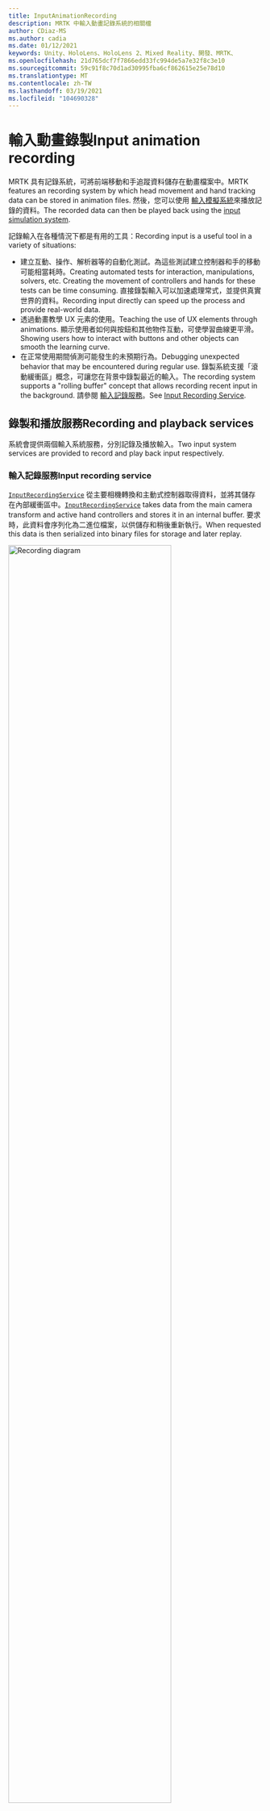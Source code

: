 ```yaml
---
title: InputAnimationRecording
description: MRTK 中輸入動畫記錄系統的相關檔
author: CDiaz-MS
ms.author: cadia
ms.date: 01/12/2021
keywords: Unity、HoloLens、HoloLens 2、Mixed Reality、開發、MRTK、
ms.openlocfilehash: 21d765dcf7f7866edd33fc994de5a7e32f8c3e10
ms.sourcegitcommit: 59c91f8c70d1ad30995fba6cf862615e25e78d10
ms.translationtype: MT
ms.contentlocale: zh-TW
ms.lasthandoff: 03/19/2021
ms.locfileid: "104690328"
---
```

# <a name="input-animation-recording"></a><span data-ttu-id="1c490-104">輸入動畫錄製</span><span class="sxs-lookup"><span data-stu-id="1c490-104">Input animation recording</span></span>

<span data-ttu-id="1c490-105">MRTK 具有記錄系統，可將前端移動和手追蹤資料儲存在動畫檔案中。</span><span class="sxs-lookup"><span data-stu-id="1c490-105">MRTK features an recording system by which head movement and hand tracking data can be stored in animation files.</span></span> <span data-ttu-id="1c490-106">然後，您可以使用 [輸入模擬系統](input-simulation-service.md)來播放記錄的資料。</span><span class="sxs-lookup"><span data-stu-id="1c490-106">The recorded data can then be played back using the [input simulation system](input-simulation-service.md).</span></span>

<span data-ttu-id="1c490-107">記錄輸入在各種情況下都是有用的工具：</span><span class="sxs-lookup"><span data-stu-id="1c490-107">Recording input is a useful tool in a variety of situations:</span></span>

* <span data-ttu-id="1c490-108">建立互動、操作、解析器等的自動化測試。為這些測試建立控制器和手的移動可能相當耗時。</span><span class="sxs-lookup"><span data-stu-id="1c490-108">Creating automated tests for interaction, manipulations, solvers, etc. Creating the movement of controllers and hands for these tests can be time consuming.</span></span> <span data-ttu-id="1c490-109">直接錄製輸入可以加速處理常式，並提供真實世界的資料。</span><span class="sxs-lookup"><span data-stu-id="1c490-109">Recording input directly can speed up the process and provide real-world data.</span></span>
* <span data-ttu-id="1c490-110">透過動畫教學 UX 元素的使用。</span><span class="sxs-lookup"><span data-stu-id="1c490-110">Teaching the use of UX elements through animations.</span></span>
  <span data-ttu-id="1c490-111">顯示使用者如何與按鈕和其他物件互動，可使學習曲線更平滑。</span><span class="sxs-lookup"><span data-stu-id="1c490-111">Showing users how to interact with buttons and other objects can smooth the learning curve.</span></span>
* <span data-ttu-id="1c490-112">在正常使用期間偵測可能發生的未預期行為。</span><span class="sxs-lookup"><span data-stu-id="1c490-112">Debugging unexpected behavior that may be encountered during regular use.</span></span>
  <span data-ttu-id="1c490-113">錄製系統支援「滾動緩衝區」概念，可讓您在背景中錄製最近的輸入。</span><span class="sxs-lookup"><span data-stu-id="1c490-113">The recording system supports a "rolling buffer" concept that allows recording recent input in the background.</span></span>
  <span data-ttu-id="1c490-114">請參閱 [輸入記錄服務](#input-recording-service)。</span><span class="sxs-lookup"><span data-stu-id="1c490-114">See [Input Recording Service](#input-recording-service).</span></span>

## <a name="recording-and-playback-services"></a><span data-ttu-id="1c490-115">錄製和播放服務</span><span class="sxs-lookup"><span data-stu-id="1c490-115">Recording and playback services</span></span>

<span data-ttu-id="1c490-116">系統會提供兩個輸入系統服務，分別記錄及播放輸入。</span><span class="sxs-lookup"><span data-stu-id="1c490-116">Two input system services are provided to record and play back input respectively.</span></span>

### <a name="input-recording-service"></a><span data-ttu-id="1c490-117">輸入記錄服務</span><span class="sxs-lookup"><span data-stu-id="1c490-117">Input recording service</span></span>

<span data-ttu-id="1c490-118">[`InputRecordingService`](xref:Microsoft.MixedReality.Toolkit.Input.InputRecordingService) 從主要相機轉換和主動式控制器取得資料，並將其儲存在內部緩衝區中。</span><span class="sxs-lookup"><span data-stu-id="1c490-118">[`InputRecordingService`](xref:Microsoft.MixedReality.Toolkit.Input.InputRecordingService) takes data from the main camera transform and active hand controllers and stores it in an internal buffer.</span></span> <span data-ttu-id="1c490-119">要求時，此資料會序列化為二進位檔案，以供儲存和稍後重新執行。</span><span class="sxs-lookup"><span data-stu-id="1c490-119">When requested this data is then serialized into binary files for storage and later replay.</span></span>

<a target="_blank" href="../images/input-simulation/MRTK_InputAnimation_RecordingDiagram.png">
  <img src="../images/input-simulation/MRTK_InputAnimation_RecordingDiagram.png" title="錄製輸入動畫" width="80%" alt="Recording diagram" class="center" />
</a>

<span data-ttu-id="1c490-121">若要開始錄製輸入，請呼叫 [`StartRecording`](xref:Microsoft.MixedReality.Toolkit.Input.IMixedRealityInputRecordingService.StartRecording) 函數。</span><span class="sxs-lookup"><span data-stu-id="1c490-121">To start recording input call the [`StartRecording`](xref:Microsoft.MixedReality.Toolkit.Input.IMixedRealityInputRecordingService.StartRecording) function.</span></span> <span data-ttu-id="1c490-122">[`StopRecording`](xref:Microsoft.MixedReality.Toolkit.Input.IMixedRealityInputRecordingService.StopRecording) 會暫停錄製 (但無法捨棄目前為止所記錄的資料， [`DiscardRecordedInput`](xref:Microsoft.MixedReality.Toolkit.Input.IMixedRealityInputRecordingService.DiscardRecordedInput) 如有必要，請使用來執行此動作) 。</span><span class="sxs-lookup"><span data-stu-id="1c490-122">[`StopRecording`](xref:Microsoft.MixedReality.Toolkit.Input.IMixedRealityInputRecordingService.StopRecording) will pause recording (but not discard the data recorded so far, use [`DiscardRecordedInput`](xref:Microsoft.MixedReality.Toolkit.Input.IMixedRealityInputRecordingService.DiscardRecordedInput) to do this if needed).</span></span>

<span data-ttu-id="1c490-123">根據預設，記錄緩衝區的大小限制為30秒。</span><span class="sxs-lookup"><span data-stu-id="1c490-123">By default the size of the recording buffer is limited to 30 seconds.</span></span> <span data-ttu-id="1c490-124">這可讓錄製服務在背景中保持錄製，而不會累積太多資料，然後在需要時儲存最後30秒。</span><span class="sxs-lookup"><span data-stu-id="1c490-124">This allows the recording service to keep recording in the background without accumulating too much data, and then save the last 30 seconds when required.</span></span> <span data-ttu-id="1c490-125">您可以使用屬性來變更時間間隔 [`RecordingBufferTimeLimit`](xref:Microsoft.MixedReality.Toolkit.Input.IMixedRealityInputRecordingService.RecordingBufferTimeLimit) ，也可以使用選項來限制錄製 [`UseBufferTimeLimit`](xref:Microsoft.MixedReality.Toolkit.Input.IMixedRealityInputRecordingService.UseBufferTimeLimit) 。</span><span class="sxs-lookup"><span data-stu-id="1c490-125">The time interval can be changed using the [`RecordingBufferTimeLimit`](xref:Microsoft.MixedReality.Toolkit.Input.IMixedRealityInputRecordingService.RecordingBufferTimeLimit) property, or recording can be unlimited using the [`UseBufferTimeLimit`](xref:Microsoft.MixedReality.Toolkit.Input.IMixedRealityInputRecordingService.UseBufferTimeLimit) option.</span></span>

<span data-ttu-id="1c490-126">您可以使用 [SaveInputAnimation](xref:Microsoft.MixedReality.Toolkit.Input.IMixedRealityInputRecordingService.SaveInputAnimation*) 函式，將記錄緩衝區中的資料儲存在二進位檔案中。</span><span class="sxs-lookup"><span data-stu-id="1c490-126">The data in the recording buffer can be saved in a binary file using the [SaveInputAnimation](xref:Microsoft.MixedReality.Toolkit.Input.IMixedRealityInputRecordingService.SaveInputAnimation*) function.</span></span>

<span data-ttu-id="1c490-127">如需二進位檔案格式的詳細資訊，請參閱 [輸入動畫檔案格式規格](input-animation-file-format.md)。</span><span class="sxs-lookup"><span data-stu-id="1c490-127">For details on the binary file format see [Input Animation File Format Specification](input-animation-file-format.md).</span></span>

### <a name="input-playback-service"></a><span data-ttu-id="1c490-128">輸入播放服務</span><span class="sxs-lookup"><span data-stu-id="1c490-128">Input playback service</span></span>

<span data-ttu-id="1c490-129">[`InputPlaybackService`](xref:Microsoft.MixedReality.Toolkit.Input.InputPlaybackService) 讀取具有輸入動畫資料的二進位檔案，然後透過 [InputSimulationService](xref:Microsoft.MixedReality.Toolkit.Input.InputSimulationService) 套用此資料，以重新建立錄製的移動。</span><span class="sxs-lookup"><span data-stu-id="1c490-129">[`InputPlaybackService`](xref:Microsoft.MixedReality.Toolkit.Input.InputPlaybackService) reads a binary file with input animation data and then applies this data through the [InputSimulationService](xref:Microsoft.MixedReality.Toolkit.Input.InputSimulationService) to recreate the recorded movements.</span></span>

<a target="_blank" href="../images/input-simulation/MRTK_InputAnimation_PlaybackDiagram.png">
  <img src="../images/input-simulation/MRTK_InputAnimation_PlaybackDiagram.png" title="播放輸入動畫" width="80%" alt="Play Back diagram" class="center" />
</a>

<span data-ttu-id="1c490-131">若要開始播放輸入動畫，應該使用 [LoadInputAnimation](xref:Microsoft.MixedReality.Toolkit.Input.IMixedRealityInputPlaybackService.LoadInputAnimation*) 函式從檔案載入。</span><span class="sxs-lookup"><span data-stu-id="1c490-131">To start playing back input animation it should be loaded from a file using the [LoadInputAnimation](xref:Microsoft.MixedReality.Toolkit.Input.IMixedRealityInputPlaybackService.LoadInputAnimation*) function.</span></span>

<span data-ttu-id="1c490-132">呼叫 [播放](xref:Microsoft.MixedReality.Toolkit.Input.IMixedRealityInputPlaybackService.Play)、 [暫停](xref:Microsoft.MixedReality.Toolkit.Input.IMixedRealityInputPlaybackService.Play)或 [停止](xref:Microsoft.MixedReality.Toolkit.Input.IMixedRealityInputPlaybackService.Stop) 以控制動畫播放。</span><span class="sxs-lookup"><span data-stu-id="1c490-132">Call [Play](xref:Microsoft.MixedReality.Toolkit.Input.IMixedRealityInputPlaybackService.Play), [Pause](xref:Microsoft.MixedReality.Toolkit.Input.IMixedRealityInputPlaybackService.Play), or [Stop](xref:Microsoft.MixedReality.Toolkit.Input.IMixedRealityInputPlaybackService.Stop) to control the animation playback.</span></span>

<span data-ttu-id="1c490-133">目前的動畫時間也可以直接使用 [LocalTime](xref:Microsoft.MixedReality.Toolkit.Input.IMixedRealityInputPlaybackService.LocalTime) 屬性來控制。</span><span class="sxs-lookup"><span data-stu-id="1c490-133">The current animation time can also be controlled directly with the [LocalTime](xref:Microsoft.MixedReality.Toolkit.Input.IMixedRealityInputPlaybackService.LocalTime) property.</span></span>

> [!WARNING]
> <span data-ttu-id="1c490-134">藉由清除時間軸來迴圈或重設輸入動畫或直接設定， [`LocalTime`](xref:Microsoft.MixedReality.Toolkit.Input.IMixedRealityInputPlaybackService.LocalTime) 可能會在操作場景時產生非預期的結果！</span><span class="sxs-lookup"><span data-stu-id="1c490-134">Looping or resetting input animation or setting [`LocalTime`](xref:Microsoft.MixedReality.Toolkit.Input.IMixedRealityInputPlaybackService.LocalTime) directly by scrubbing the timeline may yield unexpected results when manipulating the scene!</span></span> <span data-ttu-id="1c490-135">只會記錄輸入移動，任何其他變更（例如移動物件或翻轉參數）都不會重設。</span><span class="sxs-lookup"><span data-stu-id="1c490-135">Only the input movements are recorded, any additional changes such as moving objects or flipping switches will not be reset.</span></span> <span data-ttu-id="1c490-136">如果已進行無法復原的變更，請務必重載場景。</span><span class="sxs-lookup"><span data-stu-id="1c490-136">Make sure to reload the scene if irreversible changes have been made.</span></span>

### <a name="editor-tools-for-recording-and-playing-input-animation"></a><span data-ttu-id="1c490-137">錄製和播放輸入動畫的編輯器工具</span><span class="sxs-lookup"><span data-stu-id="1c490-137">Editor tools for recording and playing input animation</span></span>

<span data-ttu-id="1c490-138">Unity 編輯器中有一些工具可用來錄製和檢查輸入動畫。</span><span class="sxs-lookup"><span data-stu-id="1c490-138">A number of tools exist in the Unity editor for recording and examining input animation.</span></span> <span data-ttu-id="1c490-139">您可以在 [ [輸入模擬工具] 視窗](input-simulation-service.md#input-simulation-tools-window)中存取這些工具，這些工具可以從混合現實工具組開啟， _> 公用程式 > 輸入模擬_ 功能表。</span><span class="sxs-lookup"><span data-stu-id="1c490-139">These tools can be accessed in the [input simulation tools window](input-simulation-service.md#input-simulation-tools-window), which can be opened from the _Mixed Reality Toolkit > Utilities > Input Simulation_ menu.</span></span>

> [!NOTE]
> <span data-ttu-id="1c490-140">輸入錄製和播放只能在播放模式下運作。</span><span class="sxs-lookup"><span data-stu-id="1c490-140">Input recording and playback only works during play mode.</span></span>

<span data-ttu-id="1c490-141">輸入錄製視窗有兩種模式：</span><span class="sxs-lookup"><span data-stu-id="1c490-141">The input recording window has two modes:</span></span>

* <span data-ttu-id="1c490-142">_錄製_ 在播放模式期間錄製輸入，並將其儲存至動畫檔案。</span><span class="sxs-lookup"><span data-stu-id="1c490-142">_Recording_ for recording input during play mode and saving it to animation files.</span></span>

  <span data-ttu-id="1c490-143">在錄製按鈕上切換時， [`InputRecordingService`](xref:Microsoft.MixedReality.Toolkit.Input.InputRecordingService) 已啟用記錄輸入。</span><span class="sxs-lookup"><span data-stu-id="1c490-143">When toggling on the recording button the [`InputRecordingService`](xref:Microsoft.MixedReality.Toolkit.Input.InputRecordingService) is enabled to record input.</span></span>
  <span data-ttu-id="1c490-144">關閉錄製按鈕時，會顯示檔案儲存選取範圍，且錄製的輸入動畫會儲存至選取的目的地。</span><span class="sxs-lookup"><span data-stu-id="1c490-144">When toggling off the recording button a file save selection is shown and the recorded input animation is saved to the selected destination.</span></span>

  <span data-ttu-id="1c490-145">您也可以在此模式中變更緩衝區時間限制。</span><span class="sxs-lookup"><span data-stu-id="1c490-145">The buffer time limit can also be changed in this mode.</span></span>

* <span data-ttu-id="1c490-146">_播放_ 以載入動畫檔案，然後透過輸入模擬系統重建輸入。</span><span class="sxs-lookup"><span data-stu-id="1c490-146">_Playback_ for loading animation files and then recreating input through the input simulation system.</span></span>

  <span data-ttu-id="1c490-147">必須先在此模式中載入動畫。</span><span class="sxs-lookup"><span data-stu-id="1c490-147">An animation must be loaded in this mode first.</span></span> <span data-ttu-id="1c490-148">在錄製模式中錄製輸入之後，會自動載入產生的動畫。</span><span class="sxs-lookup"><span data-stu-id="1c490-148">After recording input in recording mode the resulting animation is automatically loaded.</span></span> <span data-ttu-id="1c490-149">或者，按一下 [載入] 按鈕以選取現有的動畫檔。</span><span class="sxs-lookup"><span data-stu-id="1c490-149">Alternatively click the "Load" button to select an existing animation file.</span></span>

  <span data-ttu-id="1c490-150">從左至右的時間控制按鈕如下：</span><span class="sxs-lookup"><span data-stu-id="1c490-150">The time control buttons from left to right are:</span></span>

  * <span data-ttu-id="1c490-151">將播放時間 _重設_ 為動畫的開頭。</span><span class="sxs-lookup"><span data-stu-id="1c490-151">_Reset_ the playback time to the start of the animation.</span></span>
  * <span data-ttu-id="1c490-152">在一段時間內持續 _播放_ 動畫。</span><span class="sxs-lookup"><span data-stu-id="1c490-152">_Play_ animation continuously over time.</span></span>
  * <span data-ttu-id="1c490-153">_向前復原一次步驟。_</span><span class="sxs-lookup"><span data-stu-id="1c490-153">_Step_ forward one time step.</span></span>

  <span data-ttu-id="1c490-154">滑杆也可以用來清除動畫時間軸。</span><span class="sxs-lookup"><span data-stu-id="1c490-154">The slider can also be used to scrub through the animation timeline.</span></span>

> [!WARNING]
> <span data-ttu-id="1c490-155">在操作場景時，迴圈或重設輸入動畫或清除時間軸可能會產生非預期的結果！</span><span class="sxs-lookup"><span data-stu-id="1c490-155">Looping or resetting input animation or scrubbing the timeline may yield unexpected results when manipulating the scene!</span></span> <span data-ttu-id="1c490-156">只會記錄輸入移動，任何其他變更（例如移動物件或翻轉參數）都不會重設。</span><span class="sxs-lookup"><span data-stu-id="1c490-156">Only the input movements are recorded, any additional changes such as moving objects or flipping switches will not be reset.</span></span> <span data-ttu-id="1c490-157">如果已進行無法復原的變更，請務必重載場景。</span><span class="sxs-lookup"><span data-stu-id="1c490-157">Make sure to reload the scene if irreversible changes have been made.</span></span>
